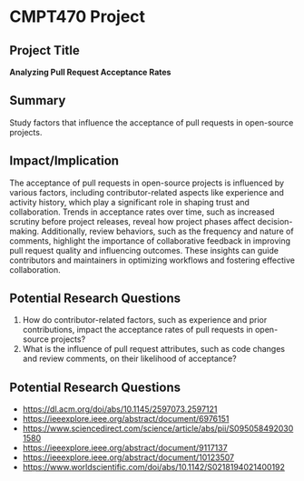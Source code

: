 # CMPT470 Project  

## **Project Title**  
**Analyzing Pull Request Acceptance Rates**  

## **Summary**  
Study factors that influence the acceptance of pull requests in open-source projects.  

## **Impact/Implication**  
The acceptance of pull requests in open-source projects is influenced by various factors, including contributor-related aspects like experience and activity history, which play a significant role in shaping trust and collaboration. Trends in acceptance rates over time, such as increased scrutiny before project releases, reveal how project phases affect decision-making. Additionally, review behaviors, such as the frequency and nature of comments, highlight the importance of collaborative feedback in improving pull request quality and influencing outcomes. These insights can guide contributors and maintainers in optimizing workflows and fostering effective collaboration.

## **Potential Research Questions** 
1. How do contributor-related factors, such as experience and prior contributions, impact the acceptance
rates of pull requests in open-source projects?
2. What is the influence of pull request attributes, such as code changes and review comments, on their
likelihood of acceptance?

## **Potential Research Questions** 
- https://dl.acm.org/doi/abs/10.1145/2597073.2597121
- https://ieeexplore.ieee.org/abstract/document/6976151
- https://www.sciencedirect.com/science/article/abs/pii/S0950584920301580
- https://ieeexplore.ieee.org/abstract/document/9117137
- https://ieeexplore.ieee.org/abstract/document/10123507
- https://www.worldscientific.com/doi/abs/10.1142/S0218194021400192
